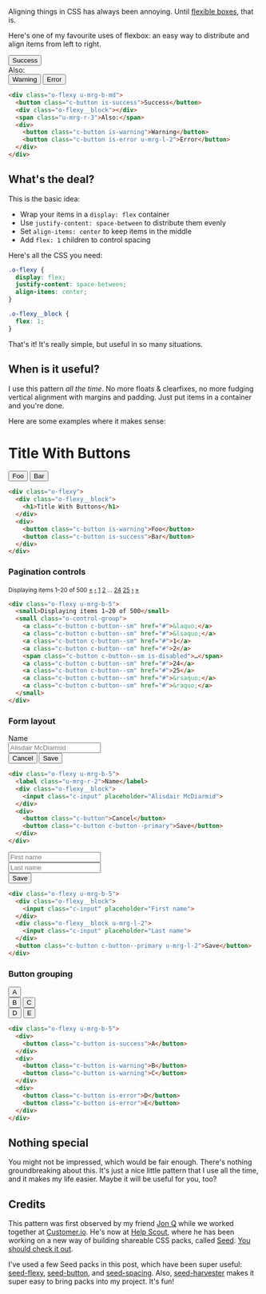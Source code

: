 Aligning things in CSS has always been annoying. Until [flexible boxes], that is.

[flexible boxes]: https://developer.mozilla.org/en-US/docs/Web/CSS/CSS_Flexible_Box_Layout/Using_CSS_flexible_boxes

Here's one of my favourite uses of flexbox: an easy way to distribute and align items from left to right.

<div class="o-flexy u-mrg-b-5">
  <button class="c-button is-success">Success</button>
  <div class="o-flexy__block"></div>
  <span class="u-mrg-r-3">Also:</span>
  <div>
    <button class="c-button is-warning">Warning</button>
    <button class="c-button is-error u-mrg-l-2">Error</button>
  </div>
</div>

```html
<div class="o-flexy u-mrg-b-md">
  <button class="c-button is-success">Success</button>
  <div class="o-flexy__block"></div>
  <span class="u-mrg-r-3">Also:</span>
  <div>
    <button class="c-button is-warning">Warning</button>
    <button class="c-button is-error u-mrg-l-2">Error</button>
  </div>
</div>
```

## What's the deal?

This is the basic idea:

- Wrap your items in a `display: flex` container
- Use `justify-content: space-between` to distribute them evenly
- Set `align-items: center` to keep items in the middle
- Add `flex: 1` children to control spacing

Here's all the CSS you need:

```css
.o-flexy {
  display: flex;
  justify-content: space-between;
  align-items: center;
}

.o-flexy__block {
  flex: 1;
}
```

That's it! It's really simple, but useful in so many situations.

## When is it useful?

I use this pattern *all the time*. No more floats & clearfixes, no more fudging vertical alignment with margins and padding. Just put items in a container and you're done.

Here are some examples where it makes sense:

<div class="o-flexy">
  <div class="o-flexy__block">
    <h1>Title With Buttons</h1>
  </div>
  <div>
    <button class="c-button is-warning">Foo</button>
    <button class="c-button is-success">Bar</button>
  </div>
</div>

```html
<div class="o-flexy">
  <div class="o-flexy__block">
    <h1>Title With Buttons</h1>
  </div>
  <div>
    <button class="c-button is-warning">Foo</button>
    <button class="c-button is-success">Bar</button>
  </div>
</div>
```

### Pagination controls

<div class="o-flexy u-mrg-b-5">
  <small>Displaying items 1–20 of 500</small>
  <small class="o-control-group">
    <a class="c-button c-button--sm" href="#">&laquo;</a>
    <a class="c-button c-button--sm" href="#">&lsaquo;</a>
    <a class="c-button c-button--sm" href="#">1</a>
    <a class="c-button c-button--sm" href="#">2</a>
    <span class="c-button c-button--sm is-disabled">…</span>
    <a class="c-button c-button--sm" href="#">24</a>
    <a class="c-button c-button--sm" href="#">25</a>
    <a class="c-button c-button--sm" href="#">&rsaquo;</a>
    <a class="c-button c-button--sm" href="#">&raquo;</a>
  </small>
</div>

```html
<div class="o-flexy u-mrg-b-5">
  <small>Displaying items 1–20 of 500</small>
  <small class="o-control-group">
    <a class="c-button c-button--sm" href="#">&laquo;</a>
    <a class="c-button c-button--sm" href="#">&lsaquo;</a>
    <a class="c-button c-button--sm" href="#">1</a>
    <a class="c-button c-button--sm" href="#">2</a>
    <span class="c-button c-button--sm is-disabled">…</span>
    <a class="c-button c-button--sm" href="#">24</a>
    <a class="c-button c-button--sm" href="#">25</a>
    <a class="c-button c-button--sm" href="#">&rsaquo;</a>
    <a class="c-button c-button--sm" href="#">&raquo;</a>
  </small>
</div>
```

### Form layout

<div class="o-flexy u-mrg-b-5">
  <label class="u-mrg-r-2">Name</label>
  <div class="o-flexy__block">
    <input class="c-input" placeholder="Alisdair McDiarmid">
  </div>
  <div class="u-mrg-l-2">
    <button class="c-button">Cancel</button>
    <button class="c-button c-button--primary">Save</button>
  </div>
</div>

```html
<div class="o-flexy u-mrg-b-5">
  <label class="u-mrg-r-2">Name</label>
  <div class="o-flexy__block">
    <input class="c-input" placeholder="Alisdair McDiarmid">
  </div>
  <div>
    <button class="c-button">Cancel</button>
    <button class="c-button c-button--primary">Save</button>
  </div>
</div>
```

<div class="o-flexy u-mrg-b-5">
  <div class="o-flexy__block">
    <input class="c-input" placeholder="First name">
  </div>
  <div class="o-flexy__block u-mrg-l-2">
    <input class="c-input" placeholder="Last name">
  </div>
  <button class="c-button c-button--primary u-mrg-l-2">Save</button>
</div>

```html
<div class="o-flexy u-mrg-b-5">
  <div class="o-flexy__block">
    <input class="c-input" placeholder="First name">
  </div>
  <div class="o-flexy__block u-mrg-l-2">
    <input class="c-input" placeholder="Last name">
  </div>
  <button class="c-button c-button--primary u-mrg-l-2">Save</button>
</div>
```

### Button grouping

<div class="o-flexy u-mrg-b-5">
  <div>
    <button class="c-button is-success">A</button>
  </div>
  <div>
    <button class="c-button is-warning">B</button>
    <button class="c-button is-warning">C</button>
  </div>
  <div>
    <button class="c-button is-error">D</button>
    <button class="c-button is-error">E</button>
  </div>
</div>

```html
<div class="o-flexy u-mrg-b-5">
  <div>
    <button class="c-button is-success">A</button>
  </div>
  <div>
    <button class="c-button is-warning">B</button>
    <button class="c-button is-warning">C</button>
  </div>
  <div>
    <button class="c-button is-error">D</button>
    <button class="c-button is-error">E</button>
  </div>
</div>
```

## Nothing special

You might not be impressed, which would be fair enough. There's nothing groundbreaking about this. It's just a nice little pattern that I use all the time, and it makes my life easier. Maybe it will be useful for you, too?

## Credits

This pattern was first observed by my friend [Jon Q] while we worked together at [Customer.io]. He's now at [Help Scout], where he has been working on a new way of building shareable CSS packs, called [Seed]. [You should check it out](http://style.helpscout.com/seed/).

I've used a few Seed packs in this post, which have been super useful: [seed-flexy], [seed-button], and [seed-spacing]. Also, [seed-harvester] makes it super easy to bring packs into my project. It's fun!

[Jon Q]: https://github.com/itsjonq
[Customer.io]: https://customer.io/
[Help Scout]: https://www.helpscout.net/
[Seed]: http://developer.helpscout.net/seed-docs/
[seed-flexy]: https://github.com/helpscout/seed-flexy
[seed-button]: https://github.com/helpscout/seed-button
[seed-spacing]: https://github.com/helpscout/seed-spacing
[seed-harvester]: https://github.com/helpscout/seed-harvester
